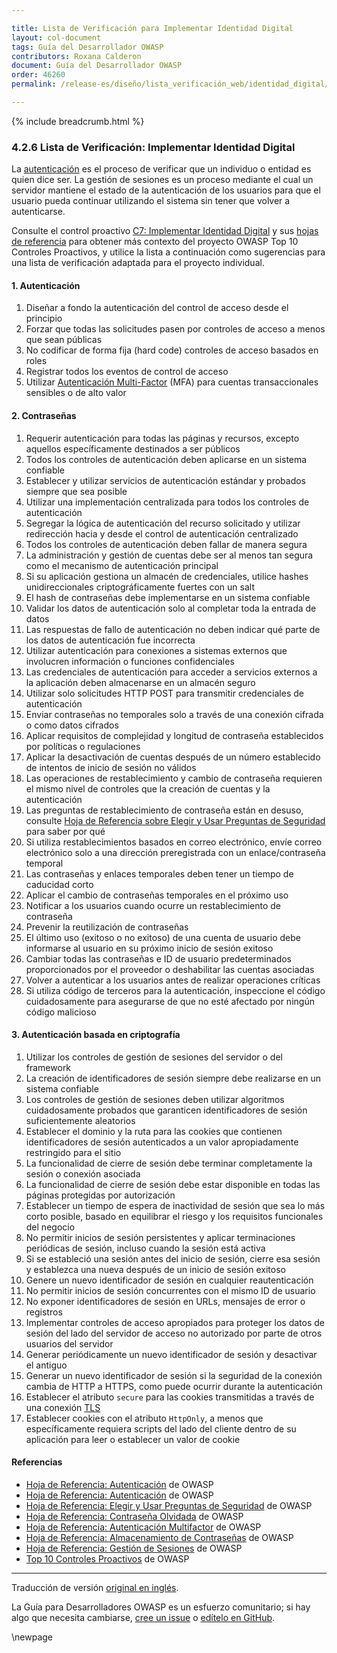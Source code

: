 ```yaml
---

title: Lista de Verificación para Implementar Identidad Digital
layout: col-document
tags: Guía del Desarrollador OWASP
contributors: Roxana Calderon
document: Guía del Desarrollador OWASP
order: 46260
permalink: /release-es/diseño/lista_verificación_web/identidad_digital/

---
```


{% include breadcrumb.html %}

### 4.2.6 Lista de Verificación: Implementar Identidad Digital

La [autenticación][csauthn] es el proceso de verificar que un individuo o entidad es quien dice ser.
La gestión de sesiones es un proceso mediante el cual un servidor mantiene el estado de la autenticación de los usuarios
para que el usuario pueda continuar utilizando el sistema sin tener que volver a autenticarse.

Consulte el control proactivo [C7: Implementar Identidad Digital][control7] y sus [hojas de referencia][csproactive-c6]
para obtener más contexto del proyecto OWASP Top 10 Controles Proactivos,
y utilice la lista a continuación como sugerencias para una lista de verificación adaptada para el proyecto individual.

#### 1. Autenticación

1. Diseñar a fondo la autenticación del control de acceso desde el principio
2. Forzar que todas las solicitudes pasen por controles de acceso a menos que sean públicas
3. No codificar de forma fija (hard code) controles de acceso basados en roles
4. Registrar todos los eventos de control de acceso
5. Utilizar [Autenticación Multi-Factor][csmfa] (MFA) para cuentas transaccionales sensibles o de alto valor

#### 2. Contraseñas

1. Requerir autenticación para todas las páginas y recursos, excepto aquellos específicamente destinados a ser públicos
2. Todos los controles de autenticación deben aplicarse en un sistema confiable
3. Establecer y utilizar servicios de autenticación estándar y probados siempre que sea posible
4. Utilizar una implementación centralizada para todos los controles de autenticación
5. Segregar la lógica de autenticación del recurso solicitado y
    utilizar redirección hacia y desde el control de autenticación centralizado
6. Todos los controles de autenticación deben fallar de manera segura
7. La administración y gestión de cuentas debe ser al menos tan segura como el mecanismo de autenticación principal
8. Si su aplicación gestiona un almacén de credenciales, utilice hashes unidireccionales criptográficamente
    fuertes con un salt
9. El hash de contraseñas debe implementarse en un sistema confiable
10. Validar los datos de autenticación solo al completar toda la entrada de datos
11. Las respuestas de fallo de autenticación no deben indicar qué parte de los datos de autenticación fue incorrecta
12. Utilizar autenticación para conexiones a sistemas externos que involucren información o funciones confidenciales
13. Las credenciales de autenticación para acceder a servicios externos a la aplicación deben almacenarse
    en un almacén seguro
14. Utilizar solo solicitudes HTTP POST para transmitir credenciales de autenticación
15. Enviar  contraseñas no temporales solo a través de una conexión cifrada o como datos cifrados
16. Aplicar requisitos de complejidad y longitud de contraseña establecidos por políticas o regulaciones
17. Aplicar la desactivación de cuentas después de un número establecido de intentos de inicio de sesión no válidos
18. Las operaciones de restablecimiento y cambio de contraseña requieren el mismo nivel de controles
    que la creación de cuentas y la autenticación
19. Las preguntas de restablecimiento de contraseña están en desuso,
    consulte [Hoja de Referencia sobre Elegir y Usar Preguntas de Seguridad][csquestions] para saber por qué
20. Si utiliza restablecimientos basados en correo electrónico, envíe correo electrónico solo
    a una dirección preregistrada con un enlace/contraseña temporal
21. Las contraseñas y enlaces temporales deben tener un tiempo de caducidad corto
22. Aplicar el cambio de contraseñas temporales en el próximo uso
23. Notificar a los usuarios cuando ocurre un restablecimiento de contraseña
24. Prevenir la reutilización de contraseñas
25. El último uso (exitoso o no exitoso) de una cuenta de usuario debe informarse al usuario
    en su próximo inicio de sesión exitoso
26. Cambiar todas las contraseñas e ID de usuario predeterminados proporcionados
    por el proveedor o deshabilitar las cuentas asociadas
27. Volver a autenticar a los usuarios antes de realizar operaciones críticas
28. Si utiliza código de terceros para la autenticación, inspeccione el código cuidadosamente
    para asegurarse de que no esté afectado por ningún código malicioso

#### 3. Autenticación basada en criptografía

1. Utilizar los controles de gestión de sesiones del servidor o del framework
2. La creación de identificadores de sesión siempre debe realizarse en un sistema confiable
3. Los controles de gestión de sesiones deben utilizar algoritmos cuidadosamente probados que
    garanticen identificadores de sesión suficientemente aleatorios
4. Establecer el dominio y la ruta para las cookies que contienen identificadores de sesión autenticados
    a un valor apropiadamente restringido para el sitio
5. La funcionalidad de cierre de sesión debe terminar completamente la sesión o conexión asociada
6. La funcionalidad de cierre de sesión debe estar disponible en todas las páginas protegidas por autorización
7. Establecer un tiempo de espera de inactividad de sesión que sea lo más corto posible,
    basado en equilibrar el riesgo y los requisitos funcionales del negocio
8. No permitir inicios de sesión persistentes y aplicar terminaciones periódicas de sesión,
    incluso cuando la sesión está activa
9. Si se estableció una sesión antes del inicio de sesión, cierre esa sesión
    y establezca una nueva después de un inicio de sesión exitoso
10. Genere un nuevo identificador de sesión en cualquier reautenticación
11. No permitir inicios de sesión concurrentes con el mismo ID de usuario
12. No exponer identificadores de sesión en URLs, mensajes de error o registros
13. Implementar controles de acceso apropiados para proteger los datos de sesión del lado del servidor
    de acceso no autorizado por parte de otros usuarios del servidor
14. Generar periódicamente un nuevo identificador de sesión y desactivar el antiguo
15. Generar un nuevo identificador de sesión si la seguridad de la conexión cambia de HTTP a HTTPS,
    como puede ocurrir durante la autenticación
16. Establecer el atributo `secure` para las cookies transmitidas a través de una conexión [TLS][tls]
17. Establecer cookies con el atributo `HttpOnly`,
    a menos que específicamente requiera scripts del lado del cliente dentro de su aplicación
    para leer o establecer un valor de cookie

#### Referencias

* [Hoja de Referencia: Autenticación][csauthn] de OWASP
* [Hoja de Referencia: Autenticación][csauthn] de OWASP
* [Hoja de Referencia: Elegir y Usar Preguntas de Seguridad][csquestions] de OWASP
* [Hoja de Referencia: Contraseña Olvidada][csforgot] de OWASP
* [Hoja de Referencia: Autenticación Multifactor][csmfa] de OWASP
* [Hoja de Referencia: Almacenamiento de Contraseñas][cspass] de OWASP
* [Hoja de Referencia: Gestión de Sesiones][cssession] de OWASP
* [Top 10 Controles Proactivos][proactive10] de OWASP

----
Traducción de versión [original en inglés][release060206].

La Guía para Desarrolladores OWASP es un esfuerzo comunitario; si hay algo que necesita cambiarse,
[cree un issue][issue060206] o [edítelo en GitHub][edit060206].

[release060206]: https://github.com/OWASP/www-project-developer-guide/blob/main/release/06-design/02-web-app-checklist/06-digital-identity.md
[csproactive-c6]: https://cheatsheetseries.owasp.org/IndexProactiveControls.html#c6-implement-digital-identity
[control7]: https://top10proactive.owasp.org/the-top-10/c7-secure-digital-identities/
[csauthn]: https://cheatsheetseries.owasp.org/cheatsheets/Authentication_Cheat_Sheet
[csmfa]: https://cheatsheetseries.owasp.org/cheatsheets/Multifactor_Authentication_Cheat_Sheet
[cspass]: https://cheatsheetseries.owasp.org/cheatsheets/Password_Storage_Cheat_Sheet
[csforgot]: https://cheatsheetseries.owasp.org/cheatsheets/Password_Storage_Cheat_Sheet
[cssession]: https://cheatsheetseries.owasp.org/cheatsheets/Session_Management_Cheat_Sheet
[csquestions]: https://cheatsheetseries.owasp.org/cheatsheets/Choosing_and_Using_Security_Questions_Cheat_Sheet
[edit060206]: https://github.com/OWASP/www-project-developer-guide/blob/main/draft/06-design/02-web-app-checklist/06-digital-identity.md
[issue060206]: https://github.com/OWASP/www-project-developer-guide/issues/new?labels=enhancement&template=request.md&title=Update:%2006-design/02-web-app-checklist/06-digital-identity
[proactive10]: https://top10proactive.owasp.org
[tls]: https://cheatsheetseries.owasp.org/cheatsheets/Transport_Layer_Security_Cheat_Sheet

\newpage
